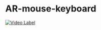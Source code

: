 # AR-mouse-keyboard

[![Video Label](http://img.youtube.com/vi/QX1z4M2KehM/0.jpg)](https://youtu.be/QX1z4M2KehM)
